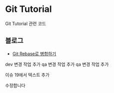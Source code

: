 Git Tutorial
======
Git Tutorial 관련 코드

## 블로그
- <a href="https://advenoh.tistory.com/50" target="_blank">Git Rebase로 병합하기</a>

dev 변경 작업 추가
qa 변경 작업 추가
qa 변경 작업 추가

이슈 19에서 텍스트 추가 

수정합니다